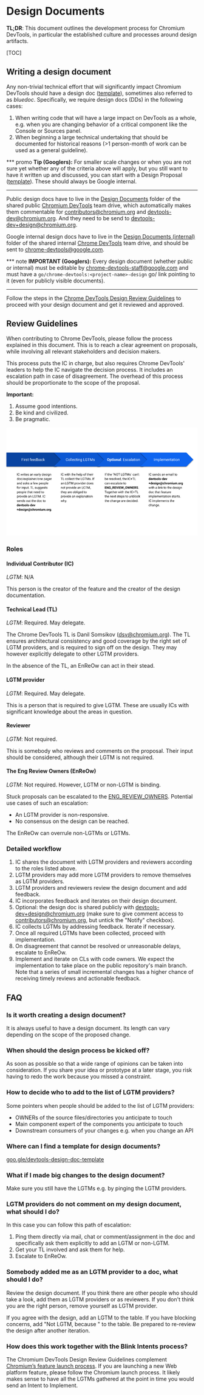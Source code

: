 # Design Documents

**TL;DR**: This document outlines the development process for Chromium DevTools,
in particular the established culture and processes around design artifacts.

[TOC]

## Writing a design document

Any non-trivial technical effort that will significantly impact Chromium DevTools
should have a design doc ([template](https://goo.gle/devtools-design-doc-template)),
sometimes also referred to as _bluedoc_. Specifically, we require design docs
(DDs) in the following cases:

1.  When writing code that will have a large impact on DevTools as a whole, e.g.
    when you are changing behavior of a critical component like the Console or
    Sources panel.
1.  When beginning a large technical undertaking that should be documented for
    historical reasons (>1 person-month of work can be used as a general
    guideline).

*** promo
**Tip (Googlers):**
For smaller scale changes or when you are not sure yet whether any of the
criteria above will apply, but you still want to have it written up and
discussed, you can start with a Design Proposal
([template](http://go/chrome-devtools-greendoc-template)).
These should always be Google internal.
***

Public design docs have to live in the
[Design Documents](https://drive.google.com/drive/folders/1JbUthATfybvMQR3yAHC4J0P7n6oftYNq)
folder of the shared public
[Chromium DevTools](http://go/chrome-devtools/team-resources#chromium-devtools-shared-drive) team drive,
which automatically makes them commentable for
[contributors@chromium.org](mailto:contributors@chromium.org) and
[devtools-dev@chromium.org](mailto:devtools-dev@chromium.org). And they need to
be send to
[devtools-dev+design@chromium.org](mailto:devtools-dev+design@chromium.org).

Google internal design docs have to live in the
[Design Documents (internal)](https://drive.google.com/corp/drive/folders/15oHN9vX8j08QOkegjWKdSN0XjyaoLanl)
folder of the shared internal
[Chrome DevTools](http://go/chrome-devtools/team-resources#chrome-devtools-shared-drive) team drive, and
should be sent to
[chrome-devtools@google.com](mailto:chrome-devtools@google.com).

*** note
**IMPORTANT (Googlers):** Every design document (whether public or internal) must be editable
by [chrome-devtools-staff@google.com](mailto:chrome-devtools-staff@google.com) and
must have a `go/chrome-devtools:<project-name>-design` go/ link pointing to it
(even for publicly visible documents).
***

Follow the steps in the
[Chrome DevTools Design Review Guidelines](#Review-Guidelines)
to proceed with your design document and get it reviewed and approved.

## Review Guidelines

When contributing to Chrome DevTools, please follow the process explained in this document. This is to reach a clear agreement on proposals, while involving all relevant stakeholders and decision makers.

This process puts the IC in charge, but also requires Chrome DevTools' leaders to help the IC navigate the decision process. It includes an escalation path in case of disagreement. The overhead of this process should be proportionate to the scope of the proposal.

**Important:**

1. Assume good intentions.
1. Be kind and civilized.
1. Be pragmatic.

![DevTools Design Process](./images/design-guidelines.png)

### Roles

#### Individual Contributor (IC)

_LGTM_: N/A

This person is the creator of the feature and the creator of the design documentation.

#### Technical Lead (TL)

_LGTM_: Required. May delegate.

The Chrome DevTools TL is Danil Somsikov (dsv@chromium.org). The TL ensures architectural consistency and good coverage by the right set of LGTM providers, and is required to sign off on the design. They may however explicitly delegate to other LGTM providers.

In the absence of the TL, an EnReOw can act in their stead.

#### LGTM provider

_LGTM_: Required. May delegate.

This is a person that is required to give LGTM. These are usually ICs with significant knowledge about the areas in question.

#### Reviewer

_LGTM_: Not required.

This is somebody who reviews and comments on the proposal. Their input should be considered, although their LGTM is not required.

#### The Eng Review Owners (EnReOw)

_LGTM_: Not required. However, LGTM or non-LGTM is binding.

Stuck proposals can be escalated to the [ENG_REVIEW_OWNERS](https://cs.chromium.org/chromium/src/third_party/devtools-frontend/src/config/owner/ENG_REVIEW_OWNERS). Potential use cases of such an escalation:

- An LGTM provider is non-responsive.
- No consensus on the design can be reached.

The EnReOw can overrule non-LGTMs or LGTMs.

### Detailed workflow

1. IC shares the document with LGTM providers and reviewers according to the roles listed above.
1. LGTM providers may add more LGTM providers to remove themselves as LGTM providers.
1. LGTM providers and reviewers review the design document and add feedback.
1. IC incorporates feedback and iterates on their design document.
1. Optional: the design doc is shared publicly with devtools-dev+design@chromium.org (make sure to give comment access to contributors@chromium.org, but untick the "Notify" checkbox).
1. IC collects LGTMs by addressing feedback. Iterate if necessary.
1. Once all required LGTMs have been collected, proceed with implementation.
1. On disagreement that cannot be resolved or unreasonable delays, escalate to EnReOw.
1. Implement and iterate on CLs with code owners. We expect the implementation to take place on the public repository's main branch. Note that a series of small incremental changes has a higher chance of receiving timely reviews and actionable feedback.

## FAQ

### Is it worth creating a design document?

It is always useful to have a design document. Its length can vary depending on the scope of the proposed change.

### When should the design process be kicked off?

As soon as possible so that a wide range of opinions can be taken into consideration. If you share your idea or prototype at a later stage, you risk having to redo the work because you missed a constraint.

### How to decide who to add to the list of LGTM providers?

Some pointers when people should be added to the list of LGTM providers:

- OWNERs of the source files/directories you anticipate to touch
- Main component expert of the components you anticipate to touch
- Downstream consumers of your changes e.g. when you change an API

### Where can I find a template for design documents?

[goo.gle/devtools-design-doc-template](https://goo.gle/devtools-design-doc-template)

### What if I made big changes to the design document?

Make sure you still have the LGTMs e.g. by pinging the LGTM providers.

### LGTM providers do not comment on my design document, what should I do?

In this case you can follow this path of escalation:

1. Ping them directly via mail, chat or comment/assignment in the doc and specifically ask them explicitly to add an LGTM or non-LGTM.
1. Get your TL involved and ask them for help.
1. Escalate to EnReOw.

### Somebody added me as an LGTM provider to a doc, what should I do?

Review the design document. If you think there are other people who should take a look, add them as LGTM providers or as reviewers. If you don't think you are the right person, remove yourself as LGTM provider.

If you agree with the design, add an LGTM to the table. If you have blocking concerns, add "Not LGTM, because <reason>" to the table. Be prepared to re-review the design after another iteration.

### How does this work together with the Blink Intents process?

The Chromium DevTools Design Review Guidelines complement [Chromium’s feature launch process](https://www.chromium.org/blink/launching-features). If you are launching a new Web platform feature, please follow the Chromium launch process. It likely makes sense to have all the LGTMs gathered at the point in time you would send an Intent to Implement.
